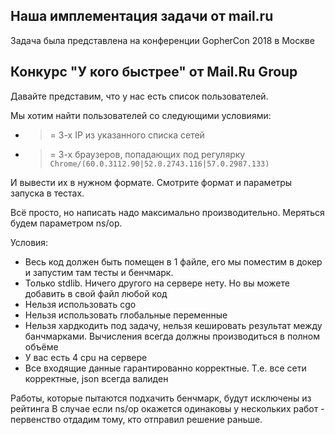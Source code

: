 ## Наша имплементация задачи от mail.ru

Задача была представлена на конференции GopherCon 2018 в Москве

## Конкурс "У кого быстрее" от Mail.Ru Group

Давайте представим, что у нас есть список пользователей.

Мы хотим найти пользователей со следующими условиями:
* >= 3-х IP из указанного списка сетей
* >= 3-х браузеров, попадающих под регулярку `Chrome/(60.0.3112.90|52.0.2743.116|57.0.2987.133)`

И вывести их в нужном формате. Смотрите формат и параметры запуска в тестах.

Всё просто, но написать надо максимально производительно. Меряться будем параметром ns/op.

Условия:
* Весь код должен быть помещен в 1 файле, его мы поместим в докер и запустим там тесты и бенчмарк.
* Только stdlib. Ничего другого на сервере нету. Но вы можете добавить в свой файл любой код
* Нельзя использовать cgo
* Нельзя использовать глобальные переменные
* Нельзя хардкодить под задачу, нельзя кешировать результат между банчмарками. Вычисления всегда должны производиться в полном объёме
* У вас есть 4 cpu на сервере
* Все входящие данные гарантированно корректные. Т.е. все сети корректные, json всегда валиден

Работы, которые пытаются подхачить бенчмарк, будут исключены из рейтинга
В случае если ns/op окажется одинаковы у нескольких работ - первенство отдадим тому, кто отправил решение раньше.
